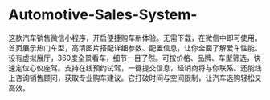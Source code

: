 # Automotive-Sales-System-
这款汽车销售微信小程序，开启便捷购车新体验。无需下载，在微信中即可使用。首页展示热门车型，高清图片搭配详细参数、配置信息，让你全面了解爱车性能。设有虚拟展厅，360度全景看车，细节一目了然。可按价格、品牌、车型筛选，快速定位心仪座驾。支持在线预约试驾，一键提交信息，经销商将与你联系。还能线上咨询销售顾问，获取专业购车建议。它打破时间与空间限制，让汽车选购轻松又高效。 
